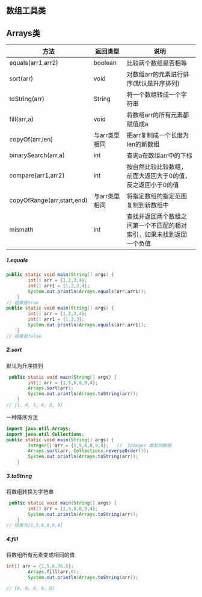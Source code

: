 ## 数组工具类

## Arrays类

| 方法                       | 返回类型      | 说明                                                         |
| -------------------------- | ------------- | ------------------------------------------------------------ |
| equals(arr1,arr2)          | boolean       | 比较两个数组是否相等                                         |
| sort(arr)                  | void          | 对数组arr的元素进行排序(默认是升序排列)                      |
| toString(arr)              | String        | 将一个数组转成一个字符串                                     |
| fill(arr,a)                | void          | 将数组arr的所有元素都赋值成a                                 |
| copyOf(arr,len)            | 与arr类型相同 | 把arr复制成一个长度为len的新数组                             |
| binarySearch(arr,a)        | int           | 查询a在数组arr中的下标                                       |
| compare(arr1,arr2)         | int           | 按自然比较比较数组，前面大返回大于0的值，反之返回小于0的值   |
| copyOfRange(arr,start,end) | 与arr类型相同 | 将指定数组的指定范围复制到新数组中                           |
| mismath                    | int           | 查找并返回两个数组之间第一个不匹配的相对索引，如果未找到返回一个负值 |

##### 1.equals

```java
public static void main(String[] args) {
        int[] arr = {1,2,3,4};
        int[] arr1 = {1,2,3,4};
        System.out.println(Arrays.equals(arr,arr1));
    }
// 结果是true
public static void main(String[] args) {
        int[] arr = {1,2,3,4};
        int[] arr1 = {1,2,3};
        System.out.println(Arrays.equals(arr,arr1));
    }
// 结果是false
```

##### 2.sort

默认为升序排列

```java
 public static void main(String[] args) {
        int[] arr = {1,5,6,8,9,4};
        Arrays.sort(arr);
        System.out.println(Arrays.toString(arr));
    }
// [1, 4, 5, 6, 8, 9]
```

一种降序方法

```java
import java.util.Arrays;
import java.util.Collections; 
public static void main(String[] args) {
        Integer[] arr = {1,5,6,8,9,4};   //  Integer 类型的数据
        Arrays.sort(arr, Collections.reverseOrder());
        System.out.println(Arrays.toString(arr));
    }
```



##### 3.toString

将数组转换为字符串

```java
 public static void main(String[] args) {
        int[] arr = {1,5,6,8,9,4};
        System.out.println(Arrays.toString(arr));
    }
// 结果为[1,5,6,8,9,4]
```

##### 4.fill

将数组所有元素变成相同的值

```java
int[] arr = {1,5,6,76,5};
        Arrays.fill(arr,6);
        System.out.println(Arrays.toString(arr));

// [6, 6, 6, 6, 6]
```

